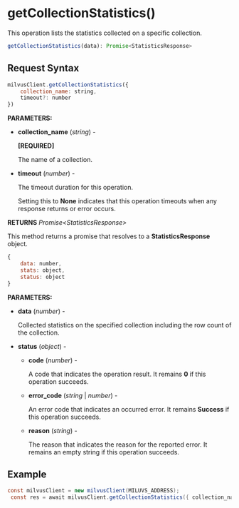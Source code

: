 # getCollectionStatistics()

This operation lists the statistics collected on a specific collection.

```javascript
getCollectionStatistics(data): Promise<StatisticsResponse>
```

## Request Syntax

```javascript
milvusClient.getCollectionStatistics({ 
    collection_name: string,
    timeout?: number 
})
```

**PARAMETERS:**

- **collection_name** (*string*) -

    **[REQUIRED]**

    The name of a collection.

- **timeout** (*number*) -

    The timeout duration for this operation. 

    Setting this to **None** indicates that this operation timeouts when any response returns or error occurs.

**RETURNS** *Promise\<StatisticsResponse>*

This method returns a promise that resolves to a **StatisticsResponse** object.

```javascript
{
    data: number,
    stats: object,
    status: object
}
```

**PARAMETERS:**

- **data** (*number*) -

    Collected statistics on the specified collection including the row count of the collection.

- **status** (*object*) -

    - **code** (*number*) -

        A code that indicates the operation result. It remains **0** if this operation succeeds.

    - **error_code** (*string* | *number*) -

        An error code that indicates an occurred error. It remains **Success** if this operation succeeds. 

    - **reason** (*string*) - 

        The reason that indicates the reason for the reported error. It remains an empty string if this operation succeeds.

## Example

```java
const milvusClient = new milvusClient(MILUVS_ADDRESS);
 const res = await milvusClient.getCollectionStatistics({ collection_name: 'my_collection' });
```


